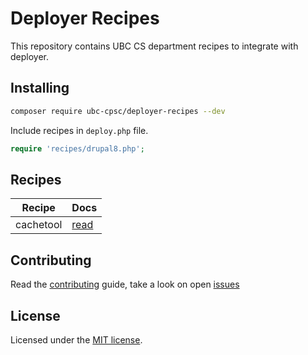 # Deployer Recipes

This repository contains UBC CS department recipes to integrate with deployer.

## Installing

~~~sh
composer require ubc-cpsc/deployer-recipes --dev
~~~

Include recipes in `deploy.php` file.

```php
require 'recipes/drupal8.php';
```

## Recipes

| Recipe     | Docs
| ------     | ----
| cachetool  | [read](docs/cachetool.md)


## Contributing

Read the [contributing](https://github.com/deployphp/ubccpsc/blob/master/CONTRIBUTING.md) guide, take a look on open [issues](https://github.com/ubccpsc/recipes/issues)

## License

Licensed under the [MIT license](https://github.com/ubccpsc/recipes/blob/master/LICENSE).
